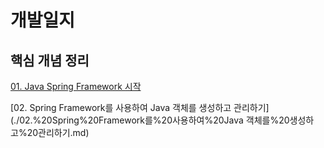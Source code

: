 # 개발일지

## 핵심 개념 정리

[01. Java Spring Framework 시작](./01.%20Java%20Spring%20Framework%20시작.md)

[02. Spring Framework를 사용하여 Java 객체를 생성하고 관리하기](./02.%20Spring%20Framework를%20사용하여%20Java 객체를%20생성하고%20관리하기.md)
